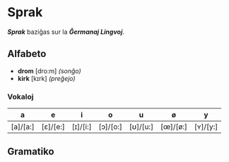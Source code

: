 # Sprak

***Sprak*** baziĝas sur la ***Ĝermanaj Lingvoj***.

## Alfabeto

* **drom** [dro:m] *(sonĝo)*
* **kirk** [kɪrk] *(preĝejo)*

### Vokaloj

|**a**|**e**|**i**|**o**|**u**|**ø**|**y**|
|-|-|-|-|-|-|-|
|[a]/[a:]|[ɛ]/[e:]|[ɪ]/[i:]|[ɔ]/[o:]|[ʊ]/[u:]|[œ]/[ø:]|[ʏ]/[y:]|

## Gramatiko
